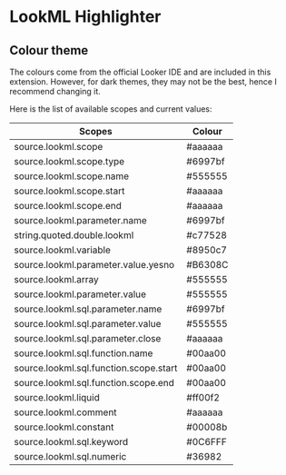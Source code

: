 # LookML Highlighter

## Colour theme

The colours come from the official Looker IDE and are included in this extension. However, for dark themes, they may not be the best, hence I recommend changing it.

Here is the list of available scopes and current values:

Scopes | Colour
--- | ---
source.lookml.scope | #aaaaaa
source.lookml.scope.type | #6997bf
source.lookml.scope.name | #555555
source.lookml.scope.start | #aaaaaa
source.lookml.scope.end | #aaaaaa
source.lookml.parameter.name | #6997bf
string.quoted.double.lookml | #c77528
source.lookml.variable | #8950c7
source.lookml.parameter.value.yesno | #B6308C
source.lookml.array | #555555
source.lookml.parameter.value | #555555
source.lookml.sql.parameter.name | #6997bf
source.lookml.sql.parameter.value | #555555
source.lookml.sql.parameter.close | #aaaaaa
source.lookml.sql.function.name | #00aa00
source.lookml.sql.function.scope.start | #00aa00
source.lookml.sql.function.scope.end | #00aa00
source.lookml.liquid | #ff00f2
source.lookml.comment | #aaaaaa
source.lookml.constant | #00008b
source.lookml.sql.keyword | #0C6FFF
source.lookml.sql.numeric | #36982

